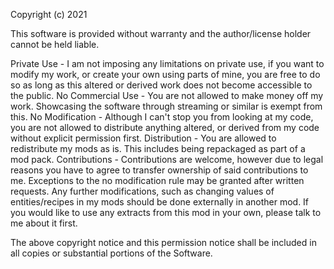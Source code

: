 Copyright (c) 2021

This software is provided without warranty and the author/license holder cannot be held liable.

Private Use - I am not imposing any limitations on private use, if you want to modify my work, or create your own using parts of mine, you are free to do so as long as this altered or derived work does not become accessible to the public. No Commercial Use - You are not allowed to make money off my work. Showcasing the software through streaming or similar is exempt from this. No Modification - Although I can't stop you from looking at my code, you are not allowed to distribute anything altered, or derived from my code without explicit permission first. Distribution - You are allowed to redistribute my mods as is. This includes being repackaged as part of a mod pack. Contributions - Contributions are welcome, however due to legal reasons you have to agree to transfer ownership of said contributions to me. Exceptions to the no modification rule may be granted after written requests. Any further modifications, such as changing values of entities/recipes in my mods should be done externally in another mod. If you would like to use any extracts from this mod in your own, please talk to me about it first.

The above copyright notice and this permission notice shall be included in all copies or substantial portions of the Software.
